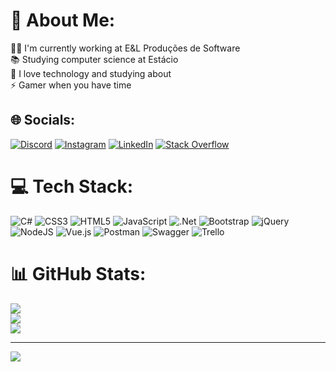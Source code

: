 # 💫 About Me:
👩‍💻 I'm currently working at E&L Produções de Software<br>📚 Studying computer science at Estácio<br>💜 I love technology and studying about<br>⚡ Gamer when you have time


## 🌐 Socials:
[![Discord](https://img.shields.io/badge/Discord-%237289DA.svg?logo=discord&logoColor=white)](https://discord.com/users/1013859355306762361) [![Instagram](https://img.shields.io/badge/Instagram-%23E4405F.svg?logo=Instagram&logoColor=white)](https://instagram.com/thaciohelmer) [![LinkedIn](https://img.shields.io/badge/LinkedIn-%230077B5.svg?logo=linkedin&logoColor=white)](https://linkedin.com/in/thácio-helmer-55739a221) [![Stack Overflow](https://img.shields.io/badge/-Stackoverflow-FE7A16?logo=stack-overflow&logoColor=white)](https://stackoverflow.com/users/20161091/thaciohelmer) 

# 💻 Tech Stack:
![C#](https://img.shields.io/badge/c%23-%23239120.svg?style=for-the-badge&logo=c-sharp&logoColor=white) ![CSS3](https://img.shields.io/badge/css3-%231572B6.svg?style=for-the-badge&logo=css3&logoColor=white) ![HTML5](https://img.shields.io/badge/html5-%23E34F26.svg?style=for-the-badge&logo=html5&logoColor=white) ![JavaScript](https://img.shields.io/badge/javascript-%23323330.svg?style=for-the-badge&logo=javascript&logoColor=%23F7DF1E) ![.Net](https://img.shields.io/badge/.NET-5C2D91?style=for-the-badge&logo=.net&logoColor=white) ![Bootstrap](https://img.shields.io/badge/bootstrap-%23563D7C.svg?style=for-the-badge&logo=bootstrap&logoColor=white) ![jQuery](https://img.shields.io/badge/jquery-%230769AD.svg?style=for-the-badge&logo=jquery&logoColor=white) ![NodeJS](https://img.shields.io/badge/node.js-6DA55F?style=for-the-badge&logo=node.js&logoColor=white) ![Vue.js](https://img.shields.io/badge/vuejs-%2335495e.svg?style=for-the-badge&logo=vuedotjs&logoColor=%234FC08D) ![Postman](https://img.shields.io/badge/Postman-FF6C37?style=for-the-badge&logo=postman&logoColor=white) ![Swagger](https://img.shields.io/badge/-Swagger-%23Clojure?style=for-the-badge&logo=swagger&logoColor=white) ![Trello](https://img.shields.io/badge/Trello-%23026AA7.svg?style=for-the-badge&logo=Trello&logoColor=white)
# 📊 GitHub Stats:
![](https://github-readme-stats.vercel.app/api?username=thaciohelmer&&theme=vue-dark&hide_border=false&include_all_commits=true&count_private=true)<br/>
![](https://github-readme-streak-stats.herokuapp.com/?user=thaciohelmer&theme=vue-dark&hide_border=false)<br/>
[![](https://github-readme-stats.vercel.app/api/top-langs/?username=thaciohelmer&theme=vue-dark&hide_border=false&include_all_commits=true&count_private=true&layout=compact)](https://github.com/thaciohelmer/github-readme-stats)

---
[![](https://visitcount.itsvg.in/api?id=thaciohelmer&icon=8&color=8)](https://visitcount.itsvg.in)

<!-- Proudly created with GPRM ( https://gprm.itsvg.in ) -->
